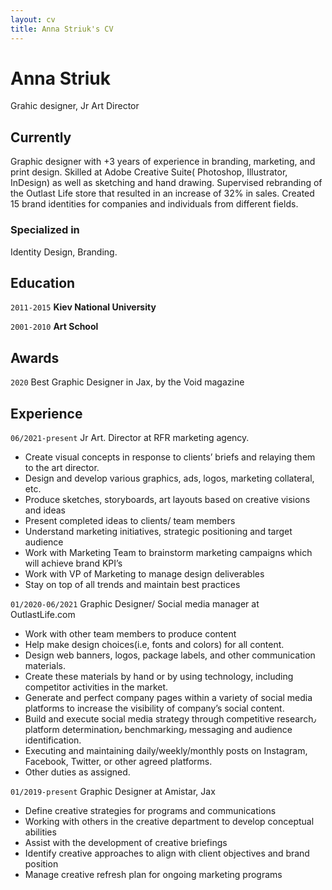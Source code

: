 ```yaml
---
layout: cv
title: Anna Striuk's CV
---
```

# Anna Striuk
Grahic designer, Jr Art Director

## Currently

Graphic designer with +3 years of experience in branding, marketing, and print design. Skilled at Adobe Creative Suite( Photoshop, Illustrator, InDesign) as well as sketching and hand drawing. Supervised rebranding of the Outlast Life store that resulted in an increase of 32% in sales. Created 15 brand identities for companies and individuals from different fields.

### Specialized in

Identity Design, Branding. 


## Education

`2011-2015`
__Kiev National University__

`2001-2010`
__Art School__




## Awards

`2020`
Best Graphic Designer in Jax, by the Void magazine

## Experience 

`06/2021-present`
Jr Art. Director at RFR marketing agency. 
- Create visual concepts in response to clients’ briefs and relaying them to the art director.
- Design and develop various graphics, ads, logos, marketing collateral, etc.
- Produce sketches, storyboards, art layouts based on creative visions and ideas
- Present completed ideas to clients/ team members
- Understand marketing initiatives, strategic positioning and target audience
- Work with Marketing Team to brainstorm marketing campaigns which will achieve brand KPI’s
- Work with VP of Marketing to manage design deliverables
- Stay on top of all trends and maintain best practices

`01/2020-06/2021`
Graphic Designer/ Social media manager at OutlastLife.com
- Work with other team members to produce content
- Help make design choices(i.e, fonts and colors) for all content.
- Design web banners, logos, package labels, and other communication materials.
- Create these materials by hand or by using technology, including competitor activities
in the market.
- Generate and perfect company pages within a variety of social media platforms to increase the visibility of company’s social content.
- Build and execute social media strategy through competitive research٫ platform determination٫ benchmarking٫ messaging and audience identification.
- Executing and maintaining daily/weekly/monthly posts on Instagram, Facebook, Twitter, or other agreed platforms.
- Other duties as assigned.

`01/2019-present`
Graphic Designer at Amistar, Jax
- Define creative strategies for programs and communications
- Working with others in the creative department to develop conceptual abilities
- Assist with the development of creative briefings
- Identify creative approaches to align with client objectives and brand position
- Manage creative refresh plan for ongoing marketing programs


<!-- ### Footer

Last updated: Spetember 2021 -->



